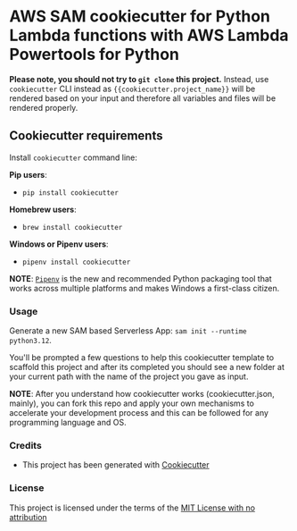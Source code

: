 # AWS SAM cookiecutter for Python Lambda functions with AWS Lambda Powertools for Python

**Please note, you should not try to `git clone` this project.** Instead, use `cookiecutter` CLI instead as `{{cookiecutter.project_name}}` will be rendered based on your input and therefore all variables and files will be rendered properly.

## Cookiecutter requirements

Install `cookiecutter` command line:

**Pip users**:

- `pip install cookiecutter`

**Homebrew users**:

- `brew install cookiecutter`

**Windows or Pipenv users**:

- `pipenv install cookiecutter`

**NOTE**: [`Pipenv`](https://github.com/pypa/pipenv) is the new and recommended Python packaging tool that works across multiple platforms and makes Windows a first-class citizen.

### Usage

Generate a new SAM based Serverless App: `sam init --runtime python3.12`.

You'll be prompted a few questions to help this cookiecutter template to scaffold this project and after its completed you should see a new folder at your current path with the name of the project you gave as input.

**NOTE**: After you understand how cookiecutter works (cookiecutter.json, mainly), you can fork this repo and apply your own mechanisms to accelerate your development process and this can be followed for any programming language and OS.

### Credits

- This project has been generated with [Cookiecutter](https://github.com/audreyr/cookiecutter)

### License

This project is licensed under the terms of the [MIT License with no attribution](/LICENSE)
